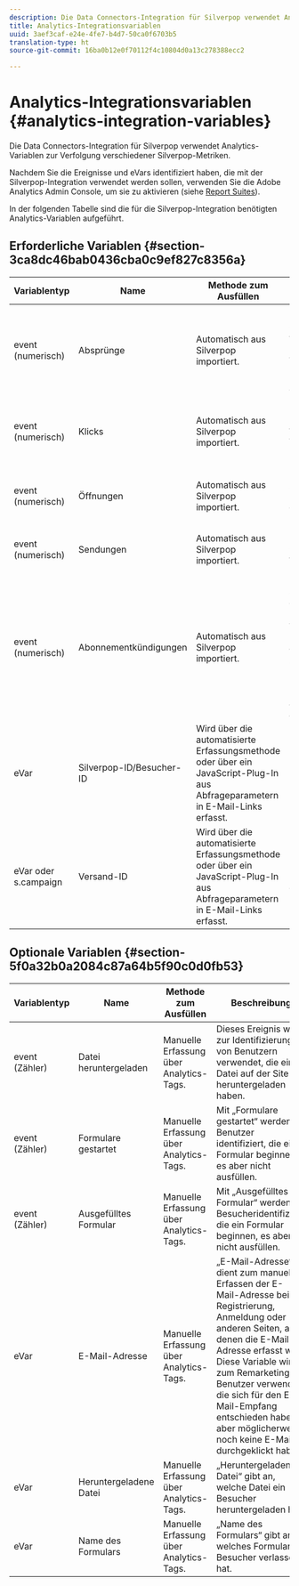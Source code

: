 ```yaml
---
description: Die Data Connectors-Integration für Silverpop verwendet Analytics-Variablen zur Verfolgung verschiedener Silverpop-Metriken.
title: Analytics-Integrationsvariablen
uuid: 3aef3caf-e24e-4fe7-b4d7-50ca0f6703b5
translation-type: ht
source-git-commit: 16ba0b12e0f70112f4c10804d0a13c278388ecc2

---
```



# Analytics-Integrationsvariablen {#analytics-integration-variables}

Die Data Connectors-Integration für Silverpop verwendet Analytics-Variablen zur Verfolgung verschiedener Silverpop-Metriken.

Nachdem Sie die Ereignisse und eVars identifiziert haben, die mit der Silverpop-Integration verwendet werden sollen, verwenden Sie die Adobe Analytics Admin Console, um sie zu aktivieren (siehe [Report Suites](https://docs.adobe.com/content/help/de-DE/analytics/admin/manage-report-suites/report-suites-admin.html)).

In der folgenden Tabelle sind die für die Silverpop-Integration benötigten Analytics-Variablen aufgeführt.

## Erforderliche Variablen {#section-3ca8dc46bab0436cba0c9ef827c8356a}

| Variablentyp | Name | Methode zum Ausfüllen | Beschreibung |
|---|---|---|---|
| event (numerisch) | Absprünge | Automatisch aus Silverpop importiert. | Das Ereignis „Absprünge“ zeigt die Anzahl der E-Mail-Nachrichten an, die aufgrund eines Bereitstellungsproblems nicht an Empfänger gesendet wurden. |
| event (numerisch) | Klicks | Automatisch aus Silverpop importiert. | Das angeklickte Ereignis zeigt die Anzahl der Besucher an, die auf die E-Mail-Nachricht geklickt haben. |
| event (numerisch) | Öffnungen | Automatisch aus Silverpop importiert. | Das Ereignis „Geöffnet“ zeigt die Anzahl der Besucher an, welche die E-Mail geöffnet haben. |
| event (numerisch) | Sendungen | Automatisch aus Silverpop importiert. | Das Ereignis „Sendungen“ zeigt die Anzahl der gesendeten E-Mail-Nachrichten an. |
| event (numerisch) | Abonnementkündigungen | Automatisch aus Silverpop importiert. | Mit dem Ereignis „Abo storniert“ können Sie die Anzahl der Besucher anzeigen, welche die E-Mail-Nachricht geöffnet, aber dann auf den Link „Abonnement kündigen“ geklickt haben, um zukünftige E-Mail-Nachrichten aus Ihrer Organisation abzuwählen. |
| eVar | Silverpop-ID/Besucher-ID | Wird über die automatisierte Erfassungsmethode oder über ein JavaScript-Plug-In aus Abfrageparametern in E-Mail-Links erfasst. | Eindeutige Besucher-ID |
| eVar oder s.campaign | Versand-ID | Wird über die automatisierte Erfassungsmethode oder über ein JavaScript-Plug-In aus Abfrageparametern in E-Mail-Links erfasst. | Dies wird häufig in der Kampagnenvariablen gespeichert. |

## Optionale Variablen {#section-5f0a32b0a2084c87a64b5f90c0d0fb53}

| Variablentyp | Name | Methode zum Ausfüllen | Beschreibung |
|---|---|---|---|
| event (Zähler) | Datei heruntergeladen | Manuelle Erfassung über Analytics-Tags. | Dieses Ereignis wird zur Identifizierung von Benutzern verwendet, die eine Datei auf der Site heruntergeladen haben. |
| event (Zähler) | Formulare gestartet | Manuelle Erfassung über Analytics-Tags. | Mit „Formulare gestartet“ werden Benutzer identifiziert, die ein Formular beginnen, es aber nicht ausfüllen. |
| event (Zähler) | Ausgefülltes Formular | Manuelle Erfassung über Analytics-Tags. | Mit „Ausgefülltes Formular“ werden Besucheridentifiziert, die ein Formular beginnen, es aber nicht ausfüllen. |
| eVar | E-Mail-Adresse | Manuelle Erfassung über Analytics-Tags. | „E-Mail-Adresse“ dient zum manuellen Erfassen der E-Mail-Adresse bei der Registrierung, Anmeldung oder anderen Seiten, auf denen die E-Mail-Adresse erfasst wird. Diese Variable wird zum Remarketing an Benutzer verwendet, die sich für den E-Mail-Empfang entschieden haben, aber möglicherweise noch keine E-Mail durchgeklickt haben. |
| eVar | Heruntergeladene Datei | Manuelle Erfassung über Analytics-Tags. | „Heruntergeladene Datei“ gibt an, welche Datei ein Besucher heruntergeladen hat. |
| eVar | Name des Formulars | Manuelle Erfassung über Analytics-Tags. | „Name des Formulars“ gibt an, welches Formular ein Besucher verlassen hat. |

